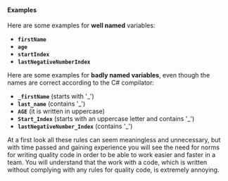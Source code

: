 #### Examples

Here are some examples for **well named** variables:

* **`firstName`**
* **`age`**
* **`startIndex`**
* **`lastNegativeNumberIndex`**

Here are some examples for **badly named variables**, even though the names are correct according to the C# compilator:

* **`_firstName`** (starts with '\_')
* **`last_name`** (contains '\_')
* **`AGE`** (it is written in uppercase)
* **`Start_Index`** (starts with an uppercase letter and contains '\_')
* **`lastNegativeNumber_Index`** (contains '\_')

At a first look all these rules can seem meaningless and unnecessary, but with time passed and gaining experience you will see the need for norms for writing quality code in order to be able to work easier and faster in a team. You will understand that the work with a code, which is written without complying with any rules for quality code, is extremely annoying.
